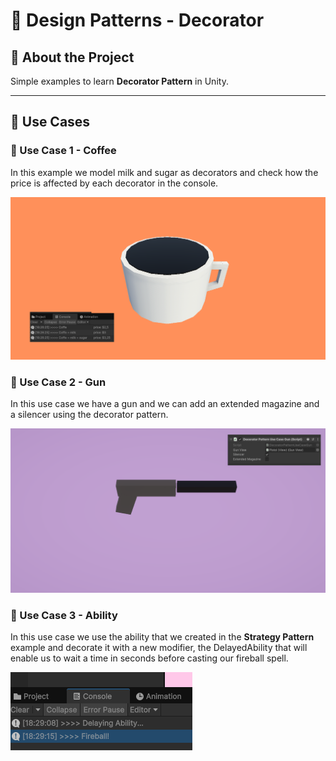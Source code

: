 # 🎁 Design Patterns - Decorator

## 🧠 About the Project

Simple examples to learn **Decorator Pattern** in Unity.

---

## 🧪 Use Cases

### 🧩 Use Case 1 - Coffee

In this example we model milk and sugar as decorators and check how the price is affected by each decorator in the console.

![Command Pattern Preview 1](Images/decorator_pattern_preview_1.png)

### 🧩 Use Case 2 - Gun

In this use case we have a gun and we can add an extended magazine and a silencer using the decorator pattern.

![Command Pattern Preview 2](Images/decorator_pattern_preview_2.png)

### 🧩 Use Case 3 - Ability

In this use case we use the ability that we created in the **Strategy Pattern** example and decorate it with a new modifier, the DelayedAbility that will enable us to wait a time in  seconds before casting our fireball spell.

![Command Pattern Preview 2](Images/decorator_pattern_preview_3.png)


